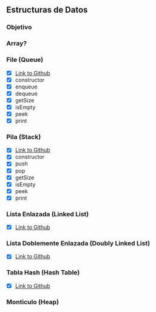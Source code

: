 ## Estructuras de Datos

### Objetivo

### Array?

### File (Queue)
- [x] [Link to Github](https://github.com/trekhleb/javascript-algorithms/tree/master/src/data-structures/queue)
- [x] constructor
- [x] enqueue
- [x] dequeue
- [x] getSize
- [x] isEmpty
- [x] peek
- [x] print

### Pila (Stack)
- [x] [Link to Github](https://github.com/trekhleb/javascript-algorithms/tree/master/src/data-structures/stack)
- [x] constructor
- [x] push
- [x] pop
- [x] getSize
- [x] isEmpty
- [x] peek
- [x] print

### Lista Enlazada (Linked List)

- [x] [Link to Github](https://github.com/trekhleb/javascript-algorithms/tree/master/src/data-structures/linked-list)

### Lista Doblemente Enlazada (Doubly Linked List)

- [x] [Link to Github](https://github.com/trekhleb/javascript-algorithms/tree/master/src/data-structures/doubly-linked-list)

### Tabla Hash (Hash Table)

- [x] [Link to Github](https://github.com/trekhleb/javascript-algorithms/tree/master/src/data-structures/hash-table)

### Monticulo (Heap)
